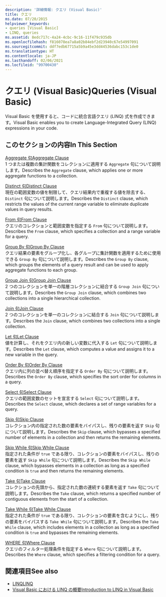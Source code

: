 ```yaml
---
description: '詳細情報: クエリ (Visual Basic)'
title: クエリ
ms.date: 07/20/2015
helpviewer_keywords:
- queries [Visual Basic]
- LINQ, queries
ms.assetid: 8edc717c-4a24-4cbc-9c16-11f479c935db
ms.openlocfilehash: f816078ea7a8a02b84ebf2d23940c67e54997091
ms.sourcegitcommit: ddf7edb67715a5b9a45e3dd44536dabc153c1de0
ms.translationtype: HT
ms.contentlocale: ja-JP
ms.lasthandoff: 02/06/2021
ms.locfileid: "99700430"
---
```

# <a name="queries-visual-basic"></a><span data-ttu-id="c8dcc-103">クエリ (Visual Basic)</span><span class="sxs-lookup"><span data-stu-id="c8dcc-103">Queries (Visual Basic)</span></span>

<span data-ttu-id="c8dcc-104">Visual Basic を使用すると、コードに統合言語クエリ (LINQ) 式を作成できます。</span><span class="sxs-lookup"><span data-stu-id="c8dcc-104">Visual Basic enables you to create Language-Integrated Query (LINQ) expressions in your code.</span></span>  
  
## <a name="in-this-section"></a><span data-ttu-id="c8dcc-105">このセクションの内容</span><span class="sxs-lookup"><span data-stu-id="c8dcc-105">In This Section</span></span>  

 [<span data-ttu-id="c8dcc-106">Aggregate 句</span><span class="sxs-lookup"><span data-stu-id="c8dcc-106">Aggregate Clause</span></span>](aggregate-clause.md)  
 <span data-ttu-id="c8dcc-107">1 つまたは複数の集計関数をコレクションに適用する `Aggregate` 句について説明します。</span><span class="sxs-lookup"><span data-stu-id="c8dcc-107">Describes the `Aggregate` clause, which applies one or more aggregate functions to a collection.</span></span>  
  
 [<span data-ttu-id="c8dcc-108">Distinct 句</span><span class="sxs-lookup"><span data-stu-id="c8dcc-108">Distinct Clause</span></span>](distinct-clause.md)  
 <span data-ttu-id="c8dcc-109">現在の範囲変数の値を制限して、クエリ結果内で重複する値を除去する、`Distinct` 句について説明します。</span><span class="sxs-lookup"><span data-stu-id="c8dcc-109">Describes the `Distinct` clause, which restricts the values of the current range variable to eliminate duplicate values in query results.</span></span>  
  
 [<span data-ttu-id="c8dcc-110">From 句</span><span class="sxs-lookup"><span data-stu-id="c8dcc-110">From Clause</span></span>](from-clause.md)  
 <span data-ttu-id="c8dcc-111">クエリのコレクションと範囲変数を指定する `From` 句について説明します。</span><span class="sxs-lookup"><span data-stu-id="c8dcc-111">Describes the `From` clause, which specifies a collection and a range variable for a query.</span></span>  
  
 [<span data-ttu-id="c8dcc-112">Group By 句</span><span class="sxs-lookup"><span data-stu-id="c8dcc-112">Group By Clause</span></span>](group-by-clause.md)  
 <span data-ttu-id="c8dcc-113">クエリ結果の要素をグループ化し、各グループに集計関数を適用するために使用できる `Group By` 句について説明します。</span><span class="sxs-lookup"><span data-stu-id="c8dcc-113">Describes the `Group By` clause, which groups the elements of a query result and can be used to apply aggregate functions to each group.</span></span>  
  
 [<span data-ttu-id="c8dcc-114">Group Join 句</span><span class="sxs-lookup"><span data-stu-id="c8dcc-114">Group Join Clause</span></span>](group-join-clause.md)  
 <span data-ttu-id="c8dcc-115">2 つのコレクションを単一の階層コレクションに結合する `Group Join` 句について説明します。</span><span class="sxs-lookup"><span data-stu-id="c8dcc-115">Describes the `Group Join` clause, which combines two collections into a single hierarchical collection.</span></span>  
  
 [<span data-ttu-id="c8dcc-116">Join 句</span><span class="sxs-lookup"><span data-stu-id="c8dcc-116">Join Clause</span></span>](join-clause.md)  
 <span data-ttu-id="c8dcc-117">2 つのコレクションを単一のコレクションに結合する `Join` 句について説明します。</span><span class="sxs-lookup"><span data-stu-id="c8dcc-117">Describes the `Join` clause, which combines two collections into a single collection.</span></span>  
  
 [<span data-ttu-id="c8dcc-118">Let 句</span><span class="sxs-lookup"><span data-stu-id="c8dcc-118">Let Clause</span></span>](let-clause.md)  
 <span data-ttu-id="c8dcc-119">値を計算し、それをクエリ内の新しい変数に代入する `Let` 句について説明します。</span><span class="sxs-lookup"><span data-stu-id="c8dcc-119">Describes the `Let` clause, which computes a value and assigns it to a new variable in the query.</span></span>  
  
 [<span data-ttu-id="c8dcc-120">Order By 句</span><span class="sxs-lookup"><span data-stu-id="c8dcc-120">Order By Clause</span></span>](order-by-clause.md)  
 <span data-ttu-id="c8dcc-121">クエリ内に列の並べ替え順序を指定する `Order By` 句について説明します。</span><span class="sxs-lookup"><span data-stu-id="c8dcc-121">Describes the `Order By` clause, which specifies the sort order for columns in a query.</span></span>  
  
 [<span data-ttu-id="c8dcc-122">Select 句</span><span class="sxs-lookup"><span data-stu-id="c8dcc-122">Select Clause</span></span>](select-clause.md)  
 <span data-ttu-id="c8dcc-123">クエリの範囲変数のセットを宣言する `Select` 句について説明します。</span><span class="sxs-lookup"><span data-stu-id="c8dcc-123">Describes the `Select` clause, which declares a set of range variables for a query.</span></span>  
  
 [<span data-ttu-id="c8dcc-124">Skip 句</span><span class="sxs-lookup"><span data-stu-id="c8dcc-124">Skip Clause</span></span>](skip-clause.md)  
 <span data-ttu-id="c8dcc-125">コレクション内の指定された数の要素をバイパスし、残りの要素を返す `Skip` 句について説明します。</span><span class="sxs-lookup"><span data-stu-id="c8dcc-125">Describes the `Skip` clause, which bypasses a specified number of elements in a collection and then returns the remaining elements.</span></span>  
  
 [<span data-ttu-id="c8dcc-126">Skip While 句</span><span class="sxs-lookup"><span data-stu-id="c8dcc-126">Skip While Clause</span></span>](skip-while-clause.md)  
 <span data-ttu-id="c8dcc-127">指定された条件が `true` である限り、コレクションの要素をバイパスし、残りの要素を返す `Skip While` 句について説明します。</span><span class="sxs-lookup"><span data-stu-id="c8dcc-127">Describes the `Skip While` clause, which bypasses elements in a collection as long as a specified condition is `true` and then returns the remaining elements.</span></span>  
  
 [<span data-ttu-id="c8dcc-128">Take 句</span><span class="sxs-lookup"><span data-stu-id="c8dcc-128">Take Clause</span></span>](take-clause.md)  
 <span data-ttu-id="c8dcc-129">コレクションの先頭から、指定された数の連続する要素を返す `Take` 句について説明します。</span><span class="sxs-lookup"><span data-stu-id="c8dcc-129">Describes the `Take` clause, which returns a specified number of contiguous elements from the start of a collection.</span></span>  
  
 [<span data-ttu-id="c8dcc-130">Take While 句</span><span class="sxs-lookup"><span data-stu-id="c8dcc-130">Take While Clause</span></span>](take-while-clause.md)  
 <span data-ttu-id="c8dcc-131">指定された条件が `true` である限り、コレクションの要素を含むようにし、残りの要素をバイパスする `Take While` 句について説明します。</span><span class="sxs-lookup"><span data-stu-id="c8dcc-131">Describes the `Take While` clause, which includes elements in a collection as long as a specified condition is `true` and bypasses the remaining elements.</span></span>  
  
 [<span data-ttu-id="c8dcc-132">WHERE 句</span><span class="sxs-lookup"><span data-stu-id="c8dcc-132">Where Clause</span></span>](where-clause.md)  
 <span data-ttu-id="c8dcc-133">クエリのフィルター処理条件を指定する `Where` 句について説明します。</span><span class="sxs-lookup"><span data-stu-id="c8dcc-133">Describes the `Where` clause, which specifies a filtering condition for a query.</span></span>  
  
## <a name="see-also"></a><span data-ttu-id="c8dcc-134">関連項目</span><span class="sxs-lookup"><span data-stu-id="c8dcc-134">See also</span></span>

- [<span data-ttu-id="c8dcc-135">LINQ</span><span class="sxs-lookup"><span data-stu-id="c8dcc-135">LINQ</span></span>](../../programming-guide/language-features/linq/index.md)
- [<span data-ttu-id="c8dcc-136">Visual Basic における LINQ の概要</span><span class="sxs-lookup"><span data-stu-id="c8dcc-136">Introduction to LINQ in Visual Basic</span></span>](../../programming-guide/language-features/linq/introduction-to-linq.md)
